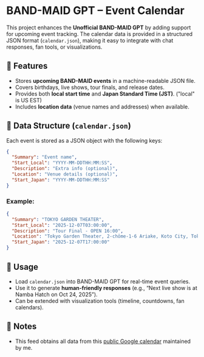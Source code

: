 # BAND-MAID GPT – Event Calendar

This project enhances the **Unofficial BAND-MAID GPT** by adding support for upcoming event tracking. The calendar data is provided in a structured JSON format (`calendar.json`), making it easy to integrate with chat responses, fan tools, or visualizations.

## 📅 Features

* Stores **upcoming BAND-MAID events** in a machine-readable JSON file.
* Covers birthdays, live shows, tour finals, and release dates.
* Provides both **local start time** and **Japan Standard Time (JST)**. ("local" is US EST)
* Includes **location data** (venue names and addresses) when available.

## 📂 Data Structure (`calendar.json`)

Each event is stored as a JSON object with the following keys:

```json
{
  "Summary": "Event name",
  "Start_Local": "YYYY-MM-DDTHH:MM:SS",
  "Description": "Extra info (optional)",
  "Location": "Venue details (optional)",
  "Start_Japan": "YYYY-MM-DDTHH:MM:SS"
}
```

### Example:

```json
{
  "Summary": "TOKYO GARDEN THEATER",
  "Start_Local": "2025-12-07T03:00:00",
  "Description": "Tour Final - OPEN 16:00",
  "Location": "Tokyo Garden Theater, 2-chōme-1-6 Ariake, Koto City, Tokyo 135-0063, Japan",
  "Start_Japan": "2025-12-07T17:00:00"
}
```

## 🚀 Usage

* Load `calendar.json` into BAND-MAID GPT for real-time event queries.
* Use it to generate **human-friendly responses** (e.g., “Next live show is at Namba Hatch on Oct 24, 2025”).
* Can be extended with visualization tools (timeline, countdowns, fan calendars).

## 📝 Notes

* This feed obtains all data from this [public Google calendar](https://calendar.google.com/calendar/embed?src=rgbhex99-bandmaidotd%40yahoo.com&ctz=Asia%2FTokyo) maintained by me.
